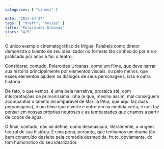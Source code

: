 ```yaml
---
categories: [ "cinema" ]

date: "2011-04-27"
tags: [ "draft", "movies" ]
title: "Polaróides Urbanas"
stars: "4/5"
---
```

O único exemplo cinematográfico de Miguel Falabela como diretor demonstra o talento de seu idealizador no formato tão conhecido por ele e praticado por anos a fio: o teatro.

Considerar, contudo, Polaroides Urbanas, como um filme, que deve narrar sua história principalmente por elementos visuais, ou pelo menos, que esses elementos ajudem os diálogos de seus personagens, isso é outra história.

De fato, o que vemos, é uma bela narrativa, prosaica até, com interpretações de primeiríssima linha (e que, mesmo assim, mal conseguem acompanhar o talento incomparável de Marília Pêra, que aqui faz duas personagens), é um filme que diverte e entretem na medida certa, e nos faz pensar em nossas próprias neuroses e as tempestades que criamos a partir de copos de água.

O final, contudo, não só define, como desmascara, literalmente, a origem teatral de sua história. É uma pena, portanto, que tenhamos um drama tão bem construído desfeito pela comédia desmedida, fruto, obviamente, do tom humorístico do seu idealizador.
